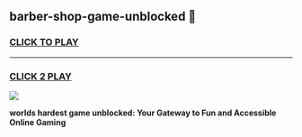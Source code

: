 
## barber-shop-game-unblocked 👋
<h3>
<a href="https://premium.freeplayer.one?title=barber-shop-game-unblocked&ref=14F">CLICK TO PLAY</a></h3>
<hr>

<h3>
<a href="https://premium.freeplayer.one?title=barber-shop-game-unblocked&ref=14F">CLICK 2 PLAY</a>
  
</h3>

<a href="https://premium.freeplayer.one?title=barber-shop-game-unblocked&ref=12F/"><img src="https://clearcache.store/games.png"></a>


**worlds hardest game unblocked: Your Gateway to Fun and Accessible Online Gaming**
